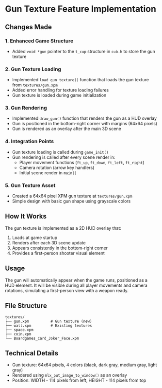 # Gun Texture Feature Implementation

## Changes Made

### 1. Enhanced Game Structure
- Added `void *gun` pointer to the `t_cup` structure in `cub.h` to store the gun texture

### 2. Gun Texture Loading
- Implemented `load_gun_texture()` function that loads the gun texture from `textures/gun.xpm`
- Added error handling for texture loading failures
- Gun texture is loaded during game initialization

### 3. Gun Rendering
- Implemented `draw_gun()` function that renders the gun as a HUD overlay
- Gun is positioned in the bottom-right corner with margins (64x64 pixels)
- Gun is rendered as an overlay after the main 3D scene

### 4. Integration Points
- Gun texture loading is called during `game_init()`
- Gun rendering is called after every scene render in:
  - Player movement functions (`ft_up`, `ft_down`, `ft_left`, `ft_right`)
  - Camera rotation (arrow key handlers)
  - Initial scene render in `main()`

### 5. Gun Texture Asset
- Created a 64x64 pixel XPM gun texture at `textures/gun.xpm`
- Simple design with basic gun shape using grayscale colors

## How It Works

The gun texture is implemented as a 2D HUD overlay that:
1. Loads at game startup
2. Renders after each 3D scene update
3. Appears consistently in the bottom-right corner
4. Provides a first-person shooter visual element

## Usage

The gun will automatically appear when the game runs, positioned as a HUD element. It will be visible during all player movements and camera rotations, simulating a first-person view with a weapon ready.

## File Structure
```
textures/
├── gun.xpm          # Gun texture (new)
├── wall.xpm         # Existing textures
├── space.xpm
├── coin.xpm
└── Boardgames_Card_Joker_Face.xpm
```

## Technical Details
- Gun texture: 64x64 pixels, 4 colors (black, dark gray, medium gray, light gray)
- Rendered using `mlx_put_image_to_window()` as an overlay
- Position: WIDTH - 114 pixels from left, HEIGHT - 114 pixels from top